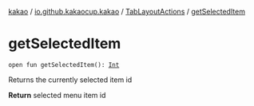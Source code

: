 [kakao](../../index.md) / [io.github.kakaocup.kakao](../index.md) / [TabLayoutActions](index.md) / [getSelectedItem](./get-selected-item.md)

# getSelectedItem

`open fun getSelectedItem(): `[`Int`](https://kotlinlang.org/api/latest/jvm/stdlib/kotlin/-int/index.html)

Returns the currently selected item id

**Return**
selected menu item id

